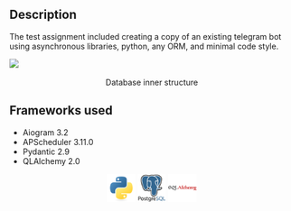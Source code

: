<div>
  <h2>Description</h2>
  <p>The test assignment included creating a copy of an existing telegram bot using asynchronous libraries, python, any ORM, and minimal code style.</p>
 <img src=https://github.com/user-attachments/assets/27723190-a3c3-41d6-9e4b-ad8c28e7fa69>
  <p align=center>Database inner structure</p>
<h2>Frameworks used</h2>  
<ul>
  <li>Aiogram 3.2</li>
  <li>APScheduler 3.11.0</li>
  <li>Pydantic 2.9</li>
  <li>QLAlchemy 2.0</li>
  </ul>
</div>
<div align=center>
  <img src=https://github.com/devicons/devicon/blob/master/icons/python/python-original.svg width=50 height=50>
  <img src=https://github.com/devicons/devicon/blob/master/icons/postgresql/postgresql-original-wordmark.svg width=50 height=50>
  <img src=https://github.com/devicons/devicon/blob/master/icons/sqlalchemy/sqlalchemy-original-wordmark.svg width=50 height=50>
</div>



